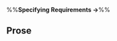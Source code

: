 <link rel="stylesheet" href="{{baseUrl}}/css/textbook.css">

<div class="website-content">

%%**Specifying Requirements →**%%

## Prose

<div id="main">

<include src="what/embed.md" />

</div>

</div>
